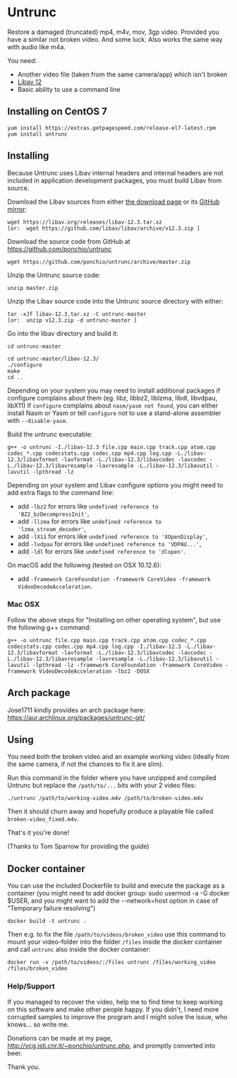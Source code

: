 Untrunc
=======

Restore a damaged (truncated) mp4, m4v, mov, 3gp video. Provided you have a similar not broken video. And some luck. Also works the same way with audio like m4a.

You need:

* Another video file (taken from the same camera/app) which isn't broken
* [Libav 12](https://libav.org/)
* Basic ability to use a command line

## Installing on CentOS 7

    yum install https://extras.getpagespeed.com/release-el7-latest.rpm
    yum install untrunc

## Installing

Because Untrunc uses Libav internal headers and internal headers are not included in application development packages, you must build Libav from source.

Download the Libav sources from either [the download page](https://libav.org/download/) or its [GitHub mirror](https://github.com/libav/libav/releases):

    wget https://libav.org/releases/libav-12.3.tar.xz
    [or:  wget https://github.com/libav/libav/archive/v12.3.zip ]

Download the source code from GitHub at https://github.com/ponchio/untrunc

    wget https://github.com/ponchio/untrunc/archive/master.zip

Unzip the Untrunc source code:

    unzip master.zip

    
Unzip the Libav source code into the Untrunc source directory with either:

    tar -xJf libav-12.3.tar.xz -C untrunc-master
    [or:  unzip v12.3.zip -d untrunc-master ]

Go into the libav directory and build it:

    cd untrunc-master

    cd untrunc-master/libav-12.3/
    ./configure
    make
    cd ..

Depending on your system you may need to install additional packages if configure complains about them (eg. libz, libbz2, liblzma, libdl, libvdpau, libX11)
If `configure` complains about `nasm/yasm not found`, you can either install Nasm or Yasm or tell `configure` not to use a stand-alone assembler with `--disable-yasm`.

Build the untrunc executable:

    g++ -o untrunc -I./libav-12.3 file.cpp main.cpp track.cpp atom.cpp codec_*.cpp codecstats.cpp codec.cpp mp4.cpp log.cpp -L./libav-12.3/libavformat -lavformat -L./libav-12.3/libavcodec -lavcodec -L./libav-12.3/libavresample -lavresample -L./libav-12.3/libavutil -lavutil -lpthread -lz

Depending on your system and Libav configure options you might need to add extra flags to the command line:
- add `-lbz2`   for errors like `undefined reference to 'BZ2_bzDecompressInit'`,
- add `-llzma`  for errors like `undefined reference to 'lzma_stream_decoder'`,
- add `-lX11`   for errors like `undefined reference to 'XOpenDisplay'`,
- add `-lvdpau` for errors like `undefined reference to 'VDPAU...'`,
- add `-ldl`    for errors like `undefined reference to 'dlopen'`.

On macOS add the following (tested on OSX 10.12.6):
- add `-framework CoreFoundation -framework CoreVideo -framework VideoDecodeAcceleration`.


### Mac OSX

Follow the above steps for "Installing on other operating system", but use the following g++ command:

	g++ -o untrunc file.cpp main.cpp track.cpp atom.cpp codec_*.cpp codecstats.cpp codec.cpp mp4.cpp log.cpp -I./libav-12.3 -L./libav-12.3/libavformat -lavformat -L./libav-12.3/libavcodec -lavcodec -L./libav-12.3/libavresample -lavresample -L./libav-12.3/libavutil -lavutil -lpthread -lz -framework CoreFoundation -framework CoreVideo -framework VideoDecodeAcceleration -lbz2 -DOSX

## Arch package

Jose1711 kindly provides an arch package here: https://aur.archlinux.org/packages/untrunc-git/

## Using

You need both the broken video and an example working video (ideally from the same camera, if not the chances to fix it are slim).

Run this command in the folder where you have unzipped and compiled Untrunc but replace the `/path/to/...` bits with your 2 video files:

    ./untrunc /path/to/working-video.m4v /path/to/broken-video.m4v

Then it should churn away and hopefully produce a playable file called `broken-video_fixed.m4v`.

That's it you're done!

(Thanks to Tom Sparrow for providing the guide)

## Docker container

You can use the included Dockerfile to build and execute the package as a container (you might need to add docker group: sudo usermod -a -G docker $USER, and you might want to add the --network=host option in case of   "Temporary failure resolving")
```
docker build -t untrunc .
```
Then e.g. to fix the file `/path/to/videos/broken_video` use this command to mount your video-folder into the folder `/files`
inside the docker container and call `untrunc` also inside the docker container:
```
docker run -v /path/to/videos/:/files untrunc /files/working_video /files/broken_video
```

### Help/Support

If you managed to recover the video, help me to find time to keep working on this software and make other people happy.
If you didn't, I need more corrupted samples to improve the program and I might solve the issue, who knows... so write me.

Donations can be made at my page, http://vcg.isti.cnr.it/~ponchio/untrunc.php, and promptly converted into beer.

Thank you.
